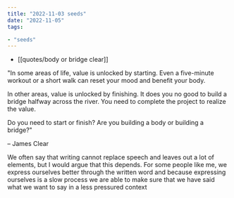 ```yaml
---
title: "2022-11-03 seeds"
date: "2022-11-05"
tags:

- "seeds"
---
```


- [[quotes/body or bridge clear]]

"In some areas of life, value is unlocked by starting. Even a five-minute workout or a short walk can reset your mood and benefit your body.

In other areas, value is unlocked by finishing. It does you no good to build a bridge halfway across the river. You need to complete the project to realize the value.

Do you need to start or finish? Are you building a body or building a bridge?"

– James Clear

We often say that writing cannot replace speech and leaves out a lot of elements, but I would argue that this depends. For some people like me, we express ourselves better through the written word and because expressing ourselves is a slow process we are able to make sure that we have said what we want to say in a less pressured context